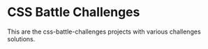 # CSS Battle Challenges
This are the css-battle-challenges projects with various challenges solutions.